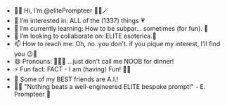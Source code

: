 - 👋🏾 Hi, I’m @elitePrompteer 🤌🏽🪄
- 👀 I’m interested in: ALL of the (1337) things 💗
- 🌱 I’m currently learning: How to be subpar... sometimes (for fun). 😬
- 💞️ I’m looking to collaborate on: ELITE esoterica.📜
- 📫 How to reach me: Oh, no..you don't. if you pique my interest, I'll find you 😉💯
- 😄 Pronouns: 🤷🏽‍♂️ ...just don't call me NOOB for dinner!
- ⚡ Fun fact: FACT - I am (having) Fun! 👍🏽
- 🤖 Some of my BEST friends are A.I.!
- ✍🏾 "Nothing beats a well-engineered ELITE bespoke prompt!" - E. Prompteer 💫

<!---
elitePrompteer/elitePrompteer is a ✨ special ✨ repository because its `README.md` (this file) appears on your GitHub profile.
You can click the Preview link to take a look at your changes.
--->
